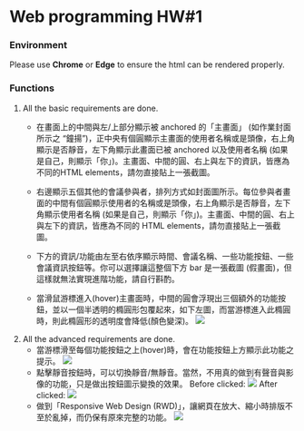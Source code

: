 # Web programming HW#1
### Environment
Please use **Chrome** or **Edge** to ensure the html can be rendered properly.
### Functions
1. All the basic requirements are done.
	- 在畫⾯上的中間與左/上部分顯⽰被 anchored 的「主畫⾯」 (如作業封⾯所⽰之 “鐘揚”)，正中央有個圓顯⽰主畫⾯的使⽤者名稱或是頭像，右上角顯⽰是否靜⾳，左下角顯⽰此畫⾯已被 anchored 以及使⽤者名稱 (如果是⾃⼰，則顯⽰「你」)。主畫⾯、中間的圓、右上與左下的資訊，皆應為不同的HTML elements，請勿直接貼上⼀張截圖。

	- 右邊顯⽰五個其他的會議參與者，排列⽅式如封⾯圖所⽰。每位參與者畫⾯的中間有個圓顯⽰使⽤者的名稱或是頭像，右上角顯⽰是否靜⾳，左下角顯⽰使⽤者名稱 (如果是自己，則顯⽰「你」)。主畫⾯、中間的圓、右上與左下的資訊，皆應為不同的 HTML elements，請勿直接貼上⼀張截圖。
	- 下⽅的資訊/功能由左⾄右依序顯⽰時間、會議名稱、⼀些功能按鈕、⼀些會議資訊按鈕等。你可以選擇讓這整個下⽅ bar 是⼀張截圖 (假畫⾯)，但這樣就無法實現進階功能，請⾃⾏斟酌。
	- 當滑鼠游標進入(hover)主畫⾯時，中間的圓會浮現出三個額外的功能按鈕，並以⼀個半透明的橢圓形包覆起來，如下左圖，⽽當游標進入此橢圓時，則此橢圓形的透明度會降低(顏⾊變深)。
	![](./img/descript_01)
2. All the advanced requirements are done.
	- 當游標滑⾄每個功能按鈕之上(hover)時，會在功能按鈕上⽅顯⽰此功能之提⽰。
		![](./img/descript_04)
	- 點擊靜⾳按鈕時，可以切換靜⾳/無靜⾳。當然，不⽤真的做到有聲⾳與影像的功能，只是做出按鈕圖⽰變換的效果。
		Before clicked: ![](./img/descript_02)
		After clicked: ![](./img/descript_03)
	- 做到「Responsive Web Design (RWD)」，讓網⾴在放⼤、縮⼩時排版不⾄於亂掉，⽽仍保有原來完整的功能。
		![](./img/descript_05)